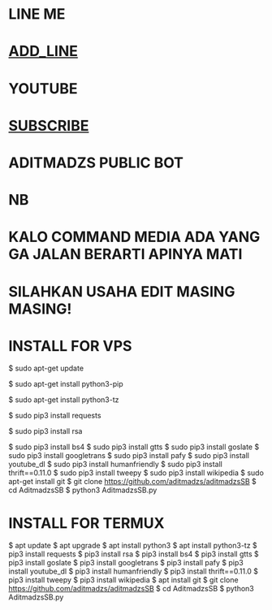 # LINE ME
# [ADD_LINE](http://line.me/ti/p/~adit_cmct)
# YOUTUBE
# [SUBSCRIBE](https://www.youtube.com/channel/UCXRsSsDqgG8OhQRumopLkuQ)

# ADITMADZS PUBLIC BOT

# NB
# KALO COMMAND MEDIA ADA YANG GA JALAN BERARTI APINYA MATI
# SILAHKAN USAHA EDIT MASING MASING!

# INSTALL FOR VPS
$ sudo apt-get update

$ sudo apt-get install python3-pip

$ sudo apt-get install python3-tz

$ sudo pip3 install requests

$ sudo pip3 install rsa 

$ sudo pip3 install bs4 
$ sudo pip3 install gtts 
$ sudo pip3 install goslate
$ sudo pip3 install googletrans 
$ sudo pip3 install pafy 
$ sudo pip3 install youtube_dl 
$ sudo pip3 install humanfriendly
$ sudo pip3 install thrift==0.11.0
$ sudo pip3 install tweepy
$ sudo pip3 install wikipedia
$ sudo apt-get install git
$ git clone https://github.com/aditmadzs/aditmadzsSB
$ cd AditmadzsSB
$ python3 AditmadzsSB.py

# INSTALL FOR TERMUX
$ apt update
$ apt upgrade
$ apt install python3
$ apt install python3-tz
$ pip3 install requests
$ pip3 install rsa 
$ pip3 install bs4 
$ pip3 install gtts 
$ pip3 install goslate
$ pip3 install googletrans 
$ pip3 install pafy 
$ pip3 install youtube_dl 
$ pip3 install humanfriendly
$ pip3 install thrift==0.11.0
$ pip3 install tweepy
$ pip3 install wikipedia
$ apt install git
$ git clone https://github.com/aditmadzs/aditmadzsSB
$ cd AditmadzsSB
$ python3 AditmadzsSB.py

